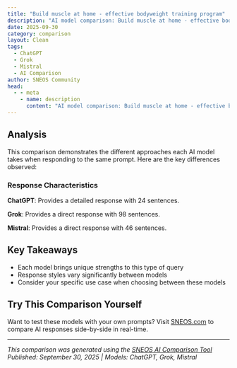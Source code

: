 ```yaml
---
title: "Build muscle at home - effective bodyweight training program"
description: "AI model comparison: Build muscle at home - effective bodyweight training program..."
date: 2025-09-30
category: comparison
layout: Clean
tags:
  - ChatGPT
  - Grok
  - Mistral
  - AI Comparison
author: SNEOS Community
head:
  - - meta
    - name: description
      content: "AI model comparison: Build muscle at home - effective bodyweight training program..."
---
```


<ChatComparison
  title="Build muscle at home - effective bodyweight training program"
  prompt="Build muscle at home - effective bodyweight training program"
  :responses='{
    "ChatGPT": "Certainly! Here\u0027s an effective bodyweight training program designed to build muscle at home. This program focuses on progressive overload, compound movements, and balanced training for all major muscle groups.\n\n---\n\n## Effective Bodyweight Training Program for Muscle Building\n\n### Key Principles:\n- **Progressive Overload:** Increase reps, sets, or difficulty over time.\n- **Controlled Tempo:** Slow, controlled movements to increase muscle tension.\n- **Full Range of Motion:** Ensure proper form and full extension/contraction.\n- **Rest:** 60-90 seconds between sets.\n- **Frequency:** 3-4 times per week.\n\n---\n\n### Workout Structure:\n- Warm-up: 5-10 minutes\n- Workout: 3-4 sets per exercise, 8-15 reps each (adjust reps based on difficulty)\n- Cool down and stretch\n\n---\n\n### Warm-up (Example)\n- Jumping jacks - 1 min\n- Arm circles - 30 sec each direction\n- Hip circles - 30 sec each direction\n- Bodyweight squats - 15 reps\n\n---\n\n### Exercises\n\n#### 1. Push (Chest, Shoulders, Triceps)\n- **Standard Push-Ups** \u2014 targets chest, shoulders, triceps  \n  *Modification:* Knee push-ups or incline push-ups if too hard  \n  *Progression:* Elevated feet push-ups, diamond push-ups, archer push-ups\n\n#### 2. Pull (Back, Biceps)\n- **Inverted Rows (under a sturdy table or using a low bar)**  \n  *If not available:* Doorway rows with a towel or resistance band rows (if you have bands)  \n  *Alternative:* Negative pull-ups if you have a pull-up bar\n\n#### 3. Legs (Quads, Hamstrings, Glutes)\n- **Bodyweight Squats**  \n  *Progression:* Bulgarian split squats, pistol squats (single leg squats)\n\n- **Glute Bridges**  \n  *Progression:* Single-leg glute bridges\n\n#### 4. Core\n- **Plank** - hold for 30-60 seconds  \n  *Progression:* Plank with shoulder taps, side planks\n\n- **Leg Raises**  \n  *Progression:* Hanging leg raises (if possible)\n\n---\n\n### Sample Workout Routine\n\n| Exercise             | Sets | Reps / Duration          | Notes                          |\n|----------------------|------|-------------------------|--------------------------------|\n| Push-Ups             | 3-4  | 8-15                    | Progress difficulty over time  |\n| Inverted Rows        | 3-4  | 8-15                    | Use a sturdy surface           |\n| Bodyweight Squats    | 3-4  | 15-20                   | Progress to Bulgarian split squats |\n| Glute Bridges        | 3-4  | 15-20                   | Add single-leg variation       |\n| Plank                | 3-4  | 30-60 seconds           | Increase duration gradually    |\n| Leg Raises           | 3-4  | 10-15                   | Controlled movements           |\n\n---\n\n### Tips to Build Muscle with Bodyweight Training:\n- Focus on **muscle tension** and going slow (e.g., 3 seconds down, 1 second pause, 1 second up).\n- **Increase difficulty** by changing leverage (e.g., feet elevated push-ups) or increasing reps/sets.\n- Prioritize **consistent nutrition** with enough protein intake (about 1.6-2.2g protein per kg bodyweight).\n- Get adequate **rest and recovery**.\n- Track your progress and aim to gradually increase workload.\n\n---\n\nIf you want, I can help customize this program further based on your current fitness level or available equipment!",
    "Grok": "Building muscle at home using bodyweight exercises is entirely possible with a well-structured program, consistency, and progressive overload. Bodyweight training can be highly effective, especially if you manipulate variables like volume, intensity, and tempo to challenge your muscles. Below is an effective bodyweight training program designed for building muscle at home, suitable for beginners to intermediates. It includes exercises, progressions, and tips for long-term gains.\n\n### Key Principles for Muscle Growth with Bodyweight Training\n1. **Progressive Overload**: Gradually increase the difficulty by adding reps, sets, slowing down the tempo, or progressing to harder variations of exercises.\n2. **Volume**: Aim for 10\u201320 sets per muscle group per week, spread across 2\u20133 sessions.\n3. **Rest Periods**: Rest 60\u201390 seconds between sets for hypertrophy (muscle growth).\n4. **Form**: Prioritize proper form to avoid injury and maximize muscle engagement.\n5. **Recovery**: Allow 48\u201372 hours of rest for each muscle group between sessions. Sleep 7\u20139 hours per night and eat enough protein (0.7\u20131g per pound of body weight).\n6. **Frequency**: Train each muscle group 2\u20133 times per week for optimal growth.\n\n### Equipment Needed\n- None required, but optional items like a pull-up bar, resistance bands, or a sturdy chair can add variety.\n- A soft surface (like a mat) for comfort during floor exercises.\n\n---\n\n### 4-Day Bodyweight Training Program\nThis program is a 4-day split, with 2 upper body and 2 lower body days per week, plus rest or active recovery days. Adjust the reps and sets based on your fitness level. Perform this program for 6\u20138 weeks, then increase difficulty by progressing to harder variations or adding volume.\n\n#### Day 1: Upper Body (Push Focus)\nFocus: Chest, Shoulders, Triceps  \nWarm-Up: 5\u201310 mins of dynamic stretches (arm circles, shoulder rolls, cat-cow) and 1\u20132 mins of jumping jacks.\n\n| Exercise                | Sets/Reps        | Notes                                                                 |\n|-------------------------|------------------|----------------------------------------------------------------------|\n| Standard Push-Ups       | 3\u20134 x 8\u201315       | Keep body in a straight line, elbows at 45-degree angle.            |\n| Pike Push-Ups           | 3 x 8\u201312         | Focus on shoulders; form a \u201CV\u201D shape with hips high.                |\n| Tricep Dips (on a Chair)| 3 x 10\u201315        | Keep elbows pointing straight back, lower until shoulders are level with elbows. |\n| Plank with Shoulder Taps| 3 x 20 taps/side | Keep hips stable, avoid swaying.                                    |\n\nCool-Down: Stretch chest and shoulders (doorway chest stretch, tricep stretch) for 5 mins.\n\n#### Day 2: Lower Body \u0026 Core\nFocus: Quads, Hamstrings, Glutes, Core  \nWarm-Up: 5\u201310 mins of dynamic stretches (leg swings, hip circles) and 1\u20132 mins of high knees.\n\n| Exercise                | Sets/Reps        | Notes                                                                 |\n|-------------------------|------------------|----------------------------------------------------------------------|\n| Bodyweight Squats       | 4 x 15\u201320        | Keep chest up, knees tracking over toes, go below parallel if possible. |\n| Bulgarian Split Squats  | 3 x 10\u201312/leg    | Use a chair or couch for rear foot elevation.                       |\n| Glute Bridges           | 3 x 15\u201320        | Squeeze glutes at the top, keep core tight.                         |\n| Plank Hold              | 3 x 30\u201360 sec    | Keep back straight, engage core.                                    |\n| Bicycle Crunches        | 3 x 20/side      | Focus on slow, controlled movement.                                 |\n\nCool-Down: Stretch quads, hamstrings, and hip flexors for 5 mins.\n\n#### Day 3: Rest or Active Recovery\n- Light activity like walking, yoga, or stretching for 20\u201330 mins.\n- Foam rolling (if available) to release muscle tension.\n\n#### Day 4: Upper Body (Pull Focus)\nFocus: Back, Biceps, Rear Shoulders  \nWarm-Up: 5\u201310 mins of dynamic stretches (arm swings, scapular push-ups) and 1\u20132 mins of jumping jacks.\n\n| Exercise                | Sets/Reps        | Notes                                                                 |\n|-------------------------|------------------|----------------------------------------------------------------------|\n| Inverted Rows (Under a Table) | 3\u20134 x 8\u201315  | Use a sturdy table or bar; keep body straight, pull chest to edge.  |\n| Superman Hold           | 3 x 20\u201330 sec    | Lie face down, lift arms/legs off ground, hold with back engaged.   |\n| Reverse Flys (with Towels)| 3 x 12\u201315      | Use two small towels on a smooth floor, slide arms out to sides.    |\n| Plank to Downward Dog   | 3 x 10 reps      | Transition smoothly, focus on shoulder and back engagement.         |\n\n**Note**: If you have a pull-up bar, replace inverted rows with pull-ups or negative pull-ups (3\u20134 sets of 3\u20135 reps).  \nCool-Down: Stretch lats and biceps for 5 mins.\n\n#### Day 5: Lower Body \u0026 Core\nFocus: Quads, Hamstrings, Glutes, Core  \nWarm-Up: Same as Day 2.\n\n| Exercise                | Sets/Reps        | Notes                                                                 |\n|-------------------------|------------------|----------------------------------------------------------------------|\n| Jump Squats             | 3 x 10\u201312        | Explode upward, land softly. Rest if fatigued to maintain form.     |\n| Single-Leg Glute Bridges| 3 x 12\u201315/leg    | Focus on squeezing glutes, keep hips level.                         |\n| Lunges (Forward or Reverse)| 3 x 12\u201315/leg | Keep torso upright, knee over ankle.                                |\n| Side Plank              | 3 x 20\u201340 sec/side| Keep hips lifted, engage obliques.                                 |\n| Leg Raises              | 3 x 15\u201320        | Lie on back, lift legs to 90 degrees, lower slowly.                 |\n\nCool-Down: Same as Day 2.\n\n#### Day 6: Rest or Active Recovery\n- Same as Day 3.\n\n#### Day 7: Full Body or Optional Cardio\n- Option 1: Full-body circuit (pick 1\u20132 exercises per muscle group from above, 3 rounds, 10\u201315 reps each).\n- Option 2: Cardio (brisk walking, jogging, or jumping jacks for 20\u201330 mins).\n- Cool-Down: Full-body stretching for 5\u201310 mins.\n\n---\n\n### Progressions for Continued Growth\nAs exercises become easier, use these methods to increase difficulty:\n1. **Increase Reps/Sets**: Add 1\u20132 reps or an extra set until you hit the upper range (e.g., 15\u201320 reps).\n2. **Slow Down Tempo**: Perform reps with a 3\u20134 second eccentric (lowering) phase to increase time under tension.\n3. **Add Variations**: Progress to harder versions of exercises:\n   - Push-Ups: Diamond, Archer, or One-Arm Push-Ups.\n   - Squats: Pistol Squats (assisted or full), Jump Squats with a pause at the bottom.\n   - Pull-Ups: If you have a bar, work toward full pull-ups or add weight (e.g., backpack).\n4. **Add Weight**: Use household items like a backpack filled with books or water bottles as resistance.\n5. **Reduce Rest**: Shorten rest periods to 45\u201360 seconds to increase intensity.\n\n---\n\n### Nutrition for Muscle Growth\n- **Caloric Surplus**: Eat 250\u2013500 calories above your maintenance level to fuel muscle growth. Use a calorie calculator to estimate your needs.\n- **Protein Intake**: Aim for 0.7\u20131g of protein per pound of body weight daily (e.g., chicken, eggs, tofu, beans, protein shakes).\n- **Carbs \u0026 Fats**: Fuel workouts with carbs (rice, oats, fruits) and include healthy fats (avocado, nuts, olive oil) for energy and hormones.\n- **Hydration**: Drink plenty of water (2\u20133 liters/day) to support recovery.\n- **Timing**: Eat a protein-rich meal or snack within 1\u20132 hours post-workout to aid recovery.\n\n---\n\n### Sample Weekly Schedule\n| Day       | Focus                     |\n|-----------|---------------------------|\n| Monday    | Upper Body (Push)         |\n| Tuesday   | Lower Body \u0026 Core         |\n| Wednesday | Rest/Active Recovery      |\n| Thursday  | Upper Body (Pull)         |\n| Friday    | Lower Body \u0026 Core         |\n| Saturday  | Rest/Active Recovery      |\n| Sunday    | Full Body or Cardio       |\n\n---\n\n### Additional Tips\n1. **Track Progress**: Log your reps, sets, and how exercises feel each week to monitor improvements.\n2. **Warm-Up \u0026 Cool-Down**: Never skip these to prevent injury and improve mobility.\n3. **Consistency**: Stick to the program for at least 6\u20138 weeks to see noticeable gains.\n4. **Listen to Your Body**: If you feel pain (not to be confused with muscle soreness), stop and reassess form or take extra rest.\n5. **Mind-Muscle Connection**: Focus on the target muscle during each rep to maximize engagement.\n\nBy following this program and gradually increasing the challenge, you can build muscle effectively at home with minimal or no equipment. If you have specific goals (e.g., focusing on a certain muscle group) or limitations (e.g., injuries), let me know, and I can tailor the plan further!",
    "Mistral": "Building muscle at home using bodyweight exercises can be very effective. Here\u0027s a simple yet challenging program that you can follow. This program will target major muscle groups and can be done with minimal equipment.\n\n### Warm-Up (5-10 minutes)\n1. **Jumping Jacks** - 2 minutes\n2. **High Knees** - 1 minute\n3. **Arm Circles** - 1 minute (forward and backward)\n4. **Leg Swings** - 1 minute (forward and backward)\n5. **Dynamic Stretching** - 2 minutes (leg swings, hip rotations, etc.)\n\n### Workout (3-4 days per week)\n\n#### Day 1: Upper Body\n1. **Push-Ups** - 3 sets of 10-15 reps\n   - Variations: Knee push-ups, incline push-ups, decline push-ups, diamond push-ups\n2. **Tricep Dips** - 3 sets of 10-15 reps\n   - Use a chair or bench\n3. **Pull-Ups** - 3 sets of 5-10 reps\n   - Use a door frame or pull-up bar\n4. **Inverted Rows** - 3 sets of 10-15 reps\n   - Use a sturdy table or suspension trainer\n5. **Plank** - 3 sets of 30-60 seconds\n\n#### Day 2: Lower Body\n1. **Squats** - 3 sets of 15-20 reps\n   - Variations: Jump squats, pistol squats\n2. **Lunges** - 3 sets of 10-15 reps per leg\n   - Variations: Walking lunges, reverse lunges\n3. **Glute Bridges** - 3 sets of 15-20 reps\n   - Variations: Single-leg glute bridges, hip thrusts\n4. **Calf Raises** - 3 sets of 15-20 reps\n   - Use a step or elevated surface\n5. **Bicycle Crunches** - 3 sets of 15-20 reps per side\n\n#### Day 3: Full Body\n1. **Burpees** - 3 sets of 10-15 reps\n2. **Mountain Climbers** - 3 sets of 30-60 seconds\n3. **Plank to Push-Up** - 3 sets of 10-15 reps\n4. **Jump Squats** - 3 sets of 15-20 reps\n5. **Leg Raises** - 3 sets of 15-20 reps\n\n#### Day 4: Core and Cardio\n1. **Plank** - 3 sets of 30-60 seconds\n2. **Russian Twists** - 3 sets of 15-20 reps per side\n3. **Bicycle Crunches** - 3 sets of 15-20 reps per side\n4. **Jumping Jacks** - 3 sets of 1 minute\n5. **High Knees** - 3 sets of 1 minute\n\n### Cool-Down (5-10 minutes)\n1. **Static Stretching** - 5 minutes\n   - Focus on major muscle groups: hamstrings, quads, chest, back, shoulders\n2. **Deep Breathing** - 2 minutes\n   - Inhale deeply through your nose, exhale slowly through your mouth\n\n### Tips for Success\n1. **Consistency**: Aim to workout 3-4 days per week.\n2. **Progression**: Increase the number of sets, reps, or intensity as you get stronger.\n3. **Nutrition**: Ensure you\u0027re eating a balanced diet with adequate protein to support muscle growth.\n4. **Rest**: Allow for at least one rest day between workouts to let your muscles recover.\n5. **Hydration**: Stay hydrated before, during, and after your workouts.\n\n### Equipment (Optional)\n- **Resistance Bands**: For added resistance in exercises like squats and lunges.\n- **Pull-Up Bar**: For pull-ups and inverted rows.\n- **Yoga Mat**: For comfort during floor exercises.\n\nThis program is designed to be flexible and can be adjusted based on your fitness level and goals. Listen to your body and modify exercises as needed."
  }'
  published-date="22:46"
/>

## Analysis

This comparison demonstrates the different approaches each AI model takes when responding to the same prompt. Here are the key differences observed:

### Response Characteristics

**ChatGPT**: Provides a detailed response with 24 sentences. 

**Grok**: Provides a direct response with 98 sentences. 

**Mistral**: Provides a direct response with 46 sentences. 

## Key Takeaways

- Each model brings unique strengths to this type of query
- Response styles vary significantly between models
- Consider your specific use case when choosing between these models

## Try This Comparison Yourself

Want to test these models with your own prompts? Visit [SNEOS.com](https://sneos.com) to compare AI responses side-by-side in real-time.

---

*This comparison was generated using the [SNEOS AI Comparison Tool](https://sneos.com)*
*Published: September 30, 2025 | Models: ChatGPT, Grok, Mistral*
